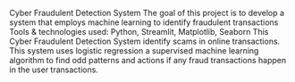 Cyber Fraudulent Detection System
The goal of this project is to develop a system that employs machine learning to identify fraudulent transactions
Tools & technologies used: Python, Streamlit, Matplotlib, Seaborn
This Cyber Fraudulent Detection System identify scams in online transactions. This system uses logistic regression
a supervised machine learning algorithm to find odd patterns and actions if any fraud transactions happen in the
user transactions.
